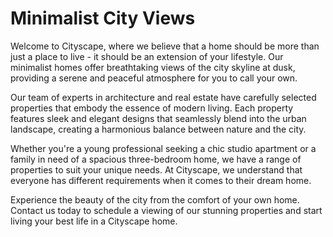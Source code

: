 <!--font:Inter-->

# Minimalist City Views

Welcome to Cityscape, where we believe that a home should be more than just a place to live - it should be an extension of your lifestyle. Our minimalist homes offer breathtaking views of the city skyline at dusk, providing a serene and peaceful atmosphere for you to call your own.

Our team of experts in architecture and real estate have carefully selected properties that embody the essence of modern living. Each property features sleek and elegant designs that seamlessly blend into the urban landscape, creating a harmonious balance between nature and the city.

Whether you're a young professional seeking a chic studio apartment or a family in need of a spacious three-bedroom home, we have a range of properties to suit your unique needs. At Cityscape, we understand that everyone has different requirements when it comes to their dream home.

Experience the beauty of the city from the comfort of your own home. Contact us today to schedule a viewing of our stunning properties and start living your best life in a Cityscape home.

<!--

Write me markdown content of website with wallpaper:

"A minimalist graphic of a city skyline at dusk for a real estate or architecture website"

The header of the page should not be copy of the text but rather a real content of the website which is using this wallpaper.


---


# Cityscape Living: Minimalist Homes with a View

Welcome to Cityscape Living, where we believe that the perfect home is more than just four walls and a roof. Our minimalist homes offer stunning views of the city skyline at dusk, providing a serene and peaceful atmosphere for you to call home.

Our architecture and real estate experts have carefully curated a selection of properties that embody the essence of modern living. Each property features sleek and elegant designs that seamlessly blend into the urban landscape, creating a harmonious balance between nature and the city.

Experience the beauty of the city from the comfort of your own home. Contact us today to schedule a viewing of our stunning properties.


---


Heading is too long, rewrite whole content.


---


# Minimalist Homes with a View: Cityscape Living

Welcome to Cityscape Living, where we believe that the perfect home is more than just four walls and a roof. Our minimalist homes offer stunning views of the city skyline at dusk, providing a serene and peaceful atmosphere for you to call home.

Our team of experts in architecture and real estate have carefully curated a selection of properties that embody the essence of modern living. Each property features sleek and elegant designs that seamlessly blend into the urban landscape, creating a harmonious balance between nature and the city.

At Cityscape Living, we understand that your home is a reflection of your lifestyle. That's why we offer a range of properties to suit your unique needs, whether you're a young professional looking for a chic studio apartment or a family in need of a spacious three-bedroom home.

Experience the beauty of the city from the comfort of your own home. Contact us today to schedule a viewing of our stunning properties and start living your best life in a Cityscape Living home.


---


Heading is too long, rewrite whole content.


---


# Discover Minimalist Homes with Stunning City Views at Cityscape Living

Welcome to Cityscape Living, where we believe that a home is more than just a place to live - it's a reflection of your lifestyle. Our minimalist homes offer breathtaking views of the city skyline at dusk, providing a serene and peaceful atmosphere for you to call your own.

Our team of experts in architecture and real estate have carefully selected properties that embody the essence of modern living. Each property features sleek and elegant designs that seamlessly blend into the urban landscape, creating a harmonious balance between nature and the city.

Whether you're a young professional seeking a chic studio apartment or a family in need of a spacious three-bedroom home, we have a range of properties to suit your unique needs. At Cityscape Living, we understand that every individual has different requirements when it comes to their dream home.

Experience the beauty of the city from the comfort of your own home. Contact us today to schedule a viewing of our stunning properties and start living your best life in a Cityscape Living home.


---


Heading is too long, rewrite whole content.


---


# Experience Minimalist Living with Stunning City Views at Cityscape

Welcome to Cityscape, where we believe that a home should be more than just a place to live - it should be an extension of your lifestyle. Our minimalist homes offer breathtaking views of the city skyline at dusk, providing a serene and peaceful atmosphere for you to call your own.

Our team of experts in architecture and real estate have carefully selected properties that embody the essence of modern living. Each property features sleek and elegant designs that seamlessly blend into the urban landscape, creating a harmonious balance between nature and the city.

Whether you're a young professional seeking a chic studio apartment or a family in need of a spacious three-bedroom home, we have a range of properties to suit your unique needs. At Cityscape, we understand that everyone has different requirements when it comes to their dream home.

Experience the beauty of the city from the comfort of your own home. Contact us today to schedule a viewing of our stunning properties and start living your best life in a Cityscape home.


---


Write me a Google font which is best fitting for the website.

Pick from the list:
- Orbitron
- Inter
- Montserrat
- Poppins
- Dancing Script
- Futura
- Exo 2
- Lobster
- Roboto
- Playfair Display
- Open Sans
- Great Vibes
- Barlow Condensed
- Alegreya
- Lato
- Raleway
- IBM Plex Sans


Write just the font name nothing else.


---


Inter

-->
